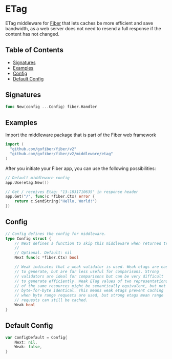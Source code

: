 # ETag

ETag middleware for [Fiber](https://github.com/gofiber/fiber) that lets caches be more efficient and save bandwidth, as a web server does not need to resend a full response if the content has not changed.

## Table of Contents

* [Signatures](etag.md#signatures)
* [Examples](etag.md#examples)
* [Config](etag.md#config)
* [Default Config](etag.md#default-config)

## Signatures

```go
func New(config ...Config) fiber.Handler
```

## Examples

Import the middleware package that is part of the Fiber web framework

```go
import (
  "github.com/gofiber/fiber/v2"
  "github.com/gofiber/fiber/v2/middleware/etag"
)
```

After you initiate your Fiber app, you can use the following possibilities:

```go
// Default middleware config
app.Use(etag.New())

// Get / receives Etag: "13-1831710635" in response header
app.Get("/", func(c *fiber.Ctx) error {
    return c.SendString("Hello, World!")
})
```

## Config

```go
// Config defines the config for middleware.
type Config struct {
    // Next defines a function to skip this middleware when returned true.
    //
    // Optional. Default: nil
    Next func(c *fiber.Ctx) bool

    // Weak indicates that a weak validator is used. Weak etags are easy
    // to generate, but are far less useful for comparisons. Strong
    // validators are ideal for comparisons but can be very difficult
    // to generate efficiently. Weak ETag values of two representations
    // of the same resources might be semantically equivalent, but not
    // byte-for-byte identical. This means weak etags prevent caching
    // when byte range requests are used, but strong etags mean range
    // requests can still be cached.
    Weak bool
}
```

## Default Config

```go
var ConfigDefault = Config{
    Next: nil,
    Weak: false,
}
```

